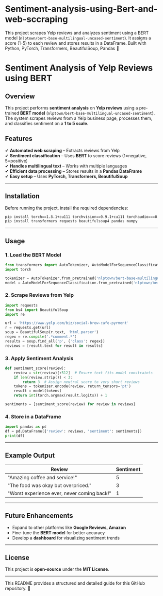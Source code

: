 # Sentiment-analysis-using-Bert-and-web-sccraping
This project scrapes Yelp reviews and analyzes sentiment using a BERT model (`nlptown/bert-base-multilingual-uncased-sentiment`). It assigns a score (1-5) to each review and stores results in a DataFrame. Built with Python, PyTorch, Transformers, BeautifulSoup, Pandas 🚀


# **Sentiment Analysis of Yelp Reviews using BERT**

## **Overview**
This project performs **sentiment analysis** on **Yelp reviews** using a pre-trained **BERT model** (`nlptown/bert-base-multilingual-uncased-sentiment`). The system scrapes reviews from a Yelp business page, processes them, and classifies sentiment on a **1 to 5 scale**.

## **Features**
✔ **Automated web scraping** – Extracts reviews from Yelp  
✔ **Sentiment classification** – Uses **BERT** to score reviews (1=negative, 5=positive)  
✔ **Handles multilingual text** – Works with multiple languages  
✔ **Efficient data processing** – Stores results in a **Pandas DataFrame**  
✔ **Easy setup** – Uses **PyTorch, Transformers, BeautifulSoup**  

---

## **Installation**
Before running the project, install the required dependencies:

```sh
pip install torch==1.8.1+cu111 torchvision==0.9.1+cu111 torchaudio===0.8.1 -f https://download.pytorch.org/whl/torch_stable.html
pip install transformers requests beautifulsoup4 pandas numpy
```

---

## **Usage**
### **1. Load the BERT Model**
```python
from transformers import AutoTokenizer, AutoModelForSequenceClassification
import torch

tokenizer = AutoTokenizer.from_pretrained('nlptown/bert-base-multilingual-uncased-sentiment')
model = AutoModelForSequenceClassification.from_pretrained('nlptown/bert-base-multilingual-uncased-sentiment')
```

### **2. Scrape Reviews from Yelp**
```python
import requests
from bs4 import BeautifulSoup
import re

url = 'https://www.yelp.com/biz/social-brew-cafe-pyrmont'
r = requests.get(url)
soup = BeautifulSoup(r.text, 'html.parser')
regex = re.compile('.*comment.*')
results = soup.find_all('p', {'class': regex})
reviews = [result.text for result in results]
```

### **3. Apply Sentiment Analysis**
```python
def sentiment_score(review):
    review = str(review)[:512]  # Ensure text fits model constraints
    if len(review.strip()) < 3:
        return 3  # Assign neutral score to very short reviews
    tokens = tokenizer.encode(review, return_tensors='pt')
    result = model(tokens)
    return int(torch.argmax(result.logits)) + 1

sentiments = [sentiment_score(review) for review in reviews]
```

### **4. Store in a DataFrame**
```python
import pandas as pd
df = pd.DataFrame({'review': reviews, 'sentiment': sentiments})
print(df)
```

---

## **Example Output**
| Review | Sentiment |
|---------|-----------|
| "Amazing coffee and service!" | 5 |
| "The food was okay but overpriced." | 3 |
| "Worst experience ever, never coming back!" | 1 |

---

## **Future Enhancements**
- Expand to other platforms like **Google Reviews, Amazon**
- Fine-tune the **BERT model** for better accuracy
- Develop a **dashboard** for visualizing sentiment trends  

---

## **License**
This project is **open-source** under the **MIT License**.  

---

This README provides a structured and detailed guide for this GitHub repository. 🚀
